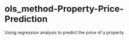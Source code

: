 # ols_method-Property-Price-Prediction
Using regression analysis to predict the price of a property
